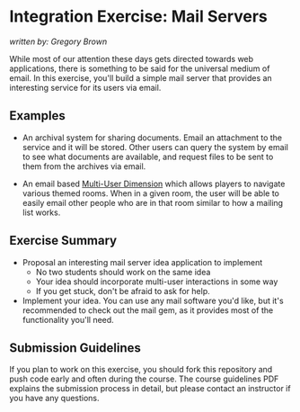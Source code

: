 # Integration Exercise: Mail Servers

_written by: Gregory Brown_

While most of our attention these days gets directed towards web applications,
there is something to be said for the universal medium of email. In this
exercise, you'll build a simple mail server that provides an interesting service
for its users via email.

## Examples

- An archival system for sharing documents. Email an attachment to the service
and it will be stored. Other users can query the system by email to see what
documents are available, and request files to be sent to them from the archives
via email.

- An email based [Multi-User Dimension](http://en.wikipedia.org/wiki/MUD) which
  allows players to navigate various themed rooms. When in a given room, the
  user will be able to easily email other people who are in that room similar
  to how a mailing list works. 

## Exercise Summary

- Proposal an interesting mail server idea application to implement
  - No two students should work on the same idea
  - Your idea should incorporate multi-user interactions in some way
  - If you get stuck, don't be afraid to ask for help.
- Implement your idea. You can use any mail software you'd like, but it's
recommended to check out the mail gem, as it provides most of the
functionality you'll need.

## Submission Guidelines

If you plan to work on this exercise, you should fork this repository 
and push code early and often during the course. The course 
guidelines PDF explains the submission process in detail, but please 
contact an instructor if you have any questions.

